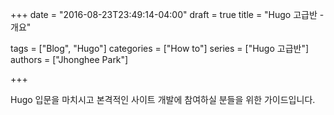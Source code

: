 +++
date = "2016-08-23T23:49:14-04:00"
draft = true
title = "Hugo 고급반 - 개요"

tags = ["Blog", "Hugo"]
categories = ["How to"]
series = ["Hugo 고급반"]
authors = ["Jhonghee Park"]

+++

Hugo 입문을 마치시고 본격적인 사이트 개발에 참여하실 분들을 위한 가이드입니다.
